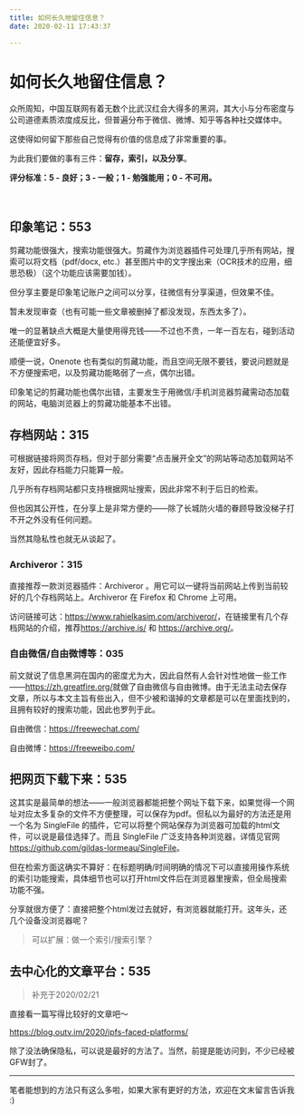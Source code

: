 ```yaml
---
title: 如何长久地留住信息？
date: 2020-02-11 17:43:37

---
```




# 如何长久地留住信息？

众所周知，中国互联网有着无数个比武汉红会大得多的黑洞，其大小与分布密度与公司道德素质浓度成反比，但普遍分布于微信、微博、知乎等各种社交媒体中。

这使得如何留下那些自己觉得有价值的信息成了非常重要的事。

为此我们要做的事有三件：**留存，索引，以及分享**。

**评分标准：5 - 良好；3 - 一般；1 - 勉强能用；0 - 不可用。**

 <!-- more -->

## 印象笔记：553

剪藏功能很强大，搜索功能很强大。剪藏作为浏览器插件可处理几乎所有网站，搜索可以将文档（pdf/docx, etc.）甚至图片中的文字搜出来（OCR技术的应用，细思恐极）（这个功能应该需要加钱）。

但分享主要是印象笔记账户之间可以分享，往微信有分享渠道，但效果不佳。

暂未发现审查（也有可能一些文章被删掉了都没发现，东西太多了）。

唯一的显著缺点大概是大量使用得充钱——不过也不贵，一年一百左右，碰到活动还能便宜好多。

顺便一说，Onenote 也有类似的剪藏功能，而且空间无限不要钱，要说问题就是不方便搜索吧，以及剪藏功能略弱了一点，偶尔出错。

印象笔记的剪藏功能也偶尔出错，主要发生于用微信/手机浏览器剪藏需动态加载的网站，电脑浏览器上的剪藏功能基本不出错。

## 存档网站：315

可根据链接将网页存档，但对于部分需要“点击展开全文”的网站等动态加载网站不友好，因此存档能力只能算一般。

几乎所有存档网站都只支持根据网址搜索，因此非常不利于后日的检索。

但也因其公开性，在分享上是非常方便的——除了长城防火墙的眷顾导致没梯子打不开之外没有任何问题。

当然其隐私性也就无从谈起了。

### Archiveror：315

直接推荐一款浏览器插件：Archiveror 。用它可以一键将当前网站上传到当前较好的几个存档网站上。Archiveror 在 Firefox 和 Chrome 上可用。

访问链接可达：<https://www.rahielkasim.com/archiveror/>，在链接里有几个存档网站的介绍，推荐<https://archive.is/> 和 <https://archive.org/>。

### 自由微信/自由微博等：035

前文就说了信息黑洞在国内的密度尤为大，因此自然有人会针对性地做一些工作——<https://zh.greatfire.org/>就做了自由微信与自由微博。由于无法主动去保存文章，所以与本文主旨有些出入，但不少被和谐掉的文章都是可以在里面找到的，且拥有较好的搜索功能，因此也罗列于此。

自由微信：<https://freewechat.com/>

自由微博：<https://freeweibo.com/>



## 把网页下载下来：535

这其实是最简单的想法——一般浏览器都能把整个网址下载下来，如果觉得一个网址对应太多复杂的文件不方便整理，可以保存为pdf。但私以为最好的方法还是用一个名为 SingleFile 的插件，它可以将整个网站保存为浏览器可加载的html文件，可以说是最佳选择了。而且 SingleFile 广泛支持各种浏览器，详情见官网<https://github.com/gildas-lormeau/SingleFile>。

但在检索方面这确实不算好：在标题明确/时间明确的情况下可以直接用操作系统的索引功能搜索，具体细节也可以打开html文件后在浏览器里搜索，但全局搜索功能不强。

分享就很方便了：直接把整个html发过去就好，有浏览器就能打开。这年头，还几个设备没浏览器呢？

> 可以扩展：做一个索引/搜索引擎？


## 去中心化的文章平台：535

> 补充于2020/02/21

直接看一篇写得比较好的文章吧～

<https://blog.outv.im/2020/ipfs-faced-platforms/>

除了没法确保隐私，可以说是最好的方法了。当然，前提是能访问到，不少已经被GFW封了。

***


笔者能想到的方法只有这么多啦，如果大家有更好的方法，欢迎在文末留言告诉我 :)

